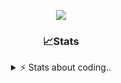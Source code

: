 <div align="center">
  
<p align="center">
  <img src="https://lanyard.cnrad.dev/api/1018290650602553364" />
</p>

### 📈Stats
<details>
    <summary> ⚡ Stats about coding.. </> </summary>
    <br/>

<!--START_SECTION:waka-->
![Code Time](http://img.shields.io/badge/Code%20Time-29%20hrs%2049%20mins-blue)

![Profile Views](http://img.shields.io/badge/Profile%20Views-15-blue)

**🐱 My GitHub Data** 

> 📦 1.1 MB Used in GitHub's Storage 
 > 
> 🏆 105 Contributions in the Year 2024
 > 
> 💼 Opted to Hire
 > 
> 📜 5 Public Repositories 
 > 
> 🔑 18 Private Repositories 
 > 
**I'm a Night 🦉** 

```text
🌞 Morning                26 commits          ██░░░░░░░░░░░░░░░░░░░░░░░   06.25 % 
🌆 Daytime                180 commits         ███████████░░░░░░░░░░░░░░   43.27 % 
🌃 Evening                168 commits         ██████████░░░░░░░░░░░░░░░   40.38 % 
🌙 Night                  42 commits          ███░░░░░░░░░░░░░░░░░░░░░░   10.10 % 
```
📅 **I'm Most Productive on Sunday** 

```text
Monday                   23 commits          █░░░░░░░░░░░░░░░░░░░░░░░░   05.53 % 
Tuesday                  45 commits          ███░░░░░░░░░░░░░░░░░░░░░░   10.82 % 
Wednesday                72 commits          ████░░░░░░░░░░░░░░░░░░░░░   17.31 % 
Thursday                 67 commits          ████░░░░░░░░░░░░░░░░░░░░░   16.11 % 
Friday                   50 commits          ███░░░░░░░░░░░░░░░░░░░░░░   12.02 % 
Saturday                 71 commits          ████░░░░░░░░░░░░░░░░░░░░░   17.07 % 
Sunday                   88 commits          █████░░░░░░░░░░░░░░░░░░░░   21.15 % 
```


📊 **This Week I Spent My Time On** 

```text
🕑︎ Time Zone: Europe/Berlin

💬 Programming Languages: 
No Activity Tracked This Week

🔥 Editors: 
No Activity Tracked This Week

🐱‍💻 Projects: 
No Activity Tracked This Week

💻 Operating System: 
No Activity Tracked This Week
```

**I Mostly Code in JavaScript** 

```text
JavaScript               8 repos             ██████████░░░░░░░░░░░░░░░   38.10 % 
Lua                      5 repos             ██████░░░░░░░░░░░░░░░░░░░   23.81 % 
Python                   3 repos             ████░░░░░░░░░░░░░░░░░░░░░   14.29 % 
TypeScript               2 repos             ██░░░░░░░░░░░░░░░░░░░░░░░   09.52 % 
HTML                     1 repo              █░░░░░░░░░░░░░░░░░░░░░░░░   04.76 % 
```




 Last Updated on 29/09/2024 16:43:19 UTC
<!--END_SECTION:waka-->
</details>
